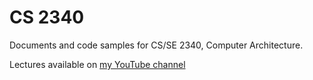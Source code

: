 # CS 2340

Documents and code samples for CS/SE 2340, Computer Architecture.

Lectures available on [my YouTube channel](https://www.youtube.com/playlist?list=PLfe6IcA_dEWleHVhk522FCPc4aeeaFFMr)